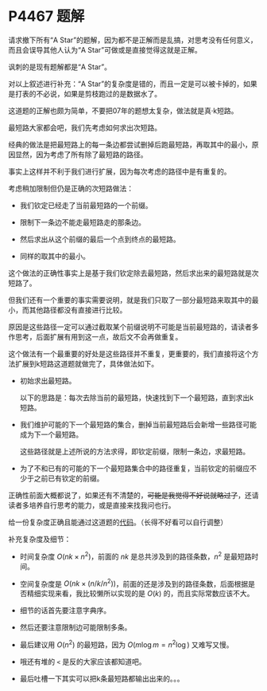 # P4467 题解

请求撤下所有“A Star”的题解，因为都不是正解而是乱搞，对思考没有任何意义，而且会误导其他人认为“A Star”可做或是直接觉得这就是正解。

讽刺的是现有题解都是“A Star”。

对以上叙述进行补充：“A Star”的复杂度是错的，而且一定是可以被卡掉的，如果是打表的不必说，如果是剪枝跑过的是数据水了。

这道题的正解也颇为简单，不要把07年的题想太复杂，做法就是真·k短路。

最短路大家都会吧，我们先考虑如何求出次短路。

经典的做法是把最短路上的每一条边都尝试删掉后跑最短路，再取其中的最小，原因显然，因为考虑了所有除了最短路的路径。

事实上这样并不利于我们进行扩展，因为每次考虑的路径中是有重复的。

考虑稍加限制但仍是正确的次短路做法：

- 我们钦定已经走了当前最短路的一个前缀。

- 限制下一条边不能走最短路走的那条边。

- 然后求出从这个前缀的最后一个点到终点的最短路。

- 同样的取其中的最小。

这个做法的正确性事实上是基于我们钦定除去最短路，然后求出来的最短路就是次短路了。

但我们还有一个重要的事实需要说明，就是我们只取了一部分最短路来取其中的最小，而其他路径都没有直接进行比较。

原因是这些路径一定可以通过截取某个前缀说明不可能是当前最短路的，请读者多作思考，后面扩展有用到这一点，故后文不会再做重复。

这个做法有一个最重要的好处是这些路径并不重复，更重要的，我们直接将这个方法扩展到k短路这道题就做完了，具体做法如下。

- 初始求出最短路。

  以下的思路是：每次去除当前的最短路，快速找到下一个最短路，直到求出k短路。

- 我们维护可能的下一个最短路的集合，删掉当前最短路后会新增一些路径可能成为下一个最短路。

  这些路径就是上述所说的方法求得，即钦定前缀，限制一条边，求最短路。
  
- 为了不和已有的可能的下一个最短路集合中的路径重复，当前钦定的前缀应不少于之前已有钦定的前缀。

正确性前面大概都说了，如果还有不清楚的，~~可能是我觉得不好说就略过了~~，还请读者多培养自行思考的能力，或是直接来找我问也行。

给一份复杂度正确且能通过这道题的[代码](https://www.luogu.com.cn/paste/f4l59juj)。（长得不好看可以自行调整）

补充复杂度及细节：

- 时间复杂度 $O(nk\times n^2)$，前面的 $nk$ 是总共涉及到的路径条数，$n^2$ 是最短路时间。

- 空间复杂度是 $O(nk\times (n/k/n^2))$，前面的还是涉及到的路径条数，后面根据是否精细实现来看，我比较懒所以实现的是 $O(k)$ 的，而且实际常数应该不大。

- 细节的话首先要注意字典序。

- 然后还要注意限制边可能限制多条。

- 最后建议用 $O(n^2)$ 的最短路，因为 $O(m\log m=n^2\log)$ 又难写又慢。

- 哦还有堆的 `<` 是反的大家应该都知道吧。

- 最后吐槽一下其实可以把k条最短路都输出出来的。。。